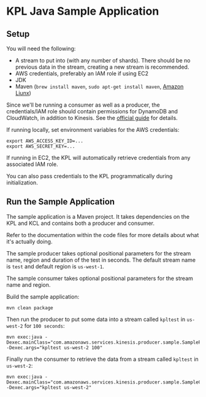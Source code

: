 # KPL Java Sample Application

## Setup

You will need the following:

+ A stream to put into (with any number of shards). There should be no previous data in the stream, creating a new stream is recommended.
+ AWS credentials, preferably an IAM role if using EC2
+ JDK
+ Maven (```brew install maven```, ```sudo apt-get install maven```, [Amazon Liunx](https://gist.github.com/sebsto/19b99f1fa1f32cae5d00))

Since we'll be running a consumer as well as a producer, the credentials/IAM role should contain permissions for DynamoDB and CloudWatch, in addition to Kinesis. See the [official guide](http://docs.aws.amazon.com/kinesis/latest/dev/learning-kinesis-module-one-iam.html) for details.

If running locally, set environment variables for the AWS credentials:

```
export AWS_ACCESS_KEY_ID=...
export AWS_SECRET_KEY=...
```

If running in EC2, the KPL will automatically retrieve credentials from any associated IAM role.

You can also pass credentials to the KPL programmatically during initialization.

## Run the Sample Application

The sample application is a Maven project. It takes dependencies on the KPL and KCL and contains both a producer and consumer.

Refer to the documentation within the code files for more details about what it's actually doing.

The sample producer takes optional positional parameters for the stream name, region and duration of the test in seconds. The default stream name is ``test`` and default region is ``us-west-1``.

The sample consumer takes optional positional parameters for the stream name and region.

Build the sample application:

```
mvn clean package
```

Then run the producer to put some data into a stream called ``kpltest`` in ``us-west-2`` for ``100 seconds``:

```
mvn exec:java -Dexec.mainClass="com.amazonaws.services.kinesis.producer.sample.SampleProducer" -Dexec.args="kpltest us-west-2 100"
```

Finally run the consumer to retrieve the data from a stream called ``kpltest`` in ``us-west-2``:

```
mvn exec:java -Dexec.mainClass="com.amazonaws.services.kinesis.producer.sample.SampleConsumer" -Dexec.args="kpltest us-west-2"
```

